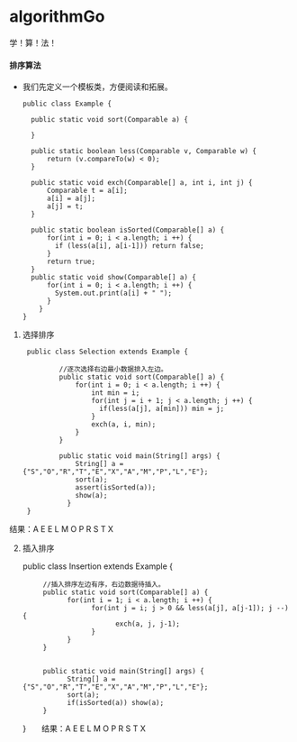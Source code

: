 # algorithmGo
学！算！法！

#### 排序算法

* 我们先定义一个模板类，方便阅读和拓展。

      public class Example {

        public static void sort(Comparable a) {

        }

        public static boolean less(Comparable v, Comparable w) {
            return (v.compareTo(w) < 0);
        }

        public static void exch(Comparable[] a, int i, int j) {
            Comparable t = a[i];
            a[i] = a[j];
            a[j] = t;
        }

        public static boolean isSorted(Comparable[] a) {
            for(int i = 0; i < a.length; i ++) {
              if (less(a[i], a[i-1])) return false; 
            }
            return true;
        }
        public static void show(Comparable[] a) {
            for(int i = 0; i < a.length; i ++) {
              System.out.print(a[i] + " ");
            }
          }
      }

1. 选择排序

        public class Selection extends Example {

                //逐次选择右边最小数据排入左边。
                public static void sort(Comparable[] a) {
                    for(int i = 0; i < a.length; i ++) {
                        int min = i;
                        for(int j = i + 1; j < a.length; j ++) {
                          if(less(a[j], a[min])) min = j;
                        }
                        exch(a, i, min);
                    }
                }

                public static void main(String[] args) {
                    String[] a = {"S","O","R","T","E","X","A","M","P","L","E"};
                    sort(a);
                    assert(isSorted(a));
                    show(a);
                  }
        }



结果：A E E L M O P R S T X 


2. 插入排序

      public class Insertion extends Example {

            //插入排序左边有序，右边数据待插入。
            public static void sort(Comparable[] a) {
                  for(int i = 1; i < a.length; i ++) {
                        for(int j = i; j > 0 && less(a[j], a[j-1]); j --) {
                              exch(a, j, j-1);
                        }
                  }
            }


            public static void main(String[] args) {
                  String[] a = {"S","O","R","T","E","X","A","M","P","L","E"};
                  sort(a);
                  if(isSorted(a)) show(a);
            }

      }
      
结果：A E E L M O P R S T X
